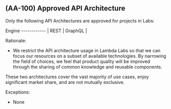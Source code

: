 ## (AA-100) Approved API Architecture
Only the following API Architectures are approved for projects in Labs:

Engine
------------ | 
REST         |
GraphQL      | 

Rationale:

- We restrict the API architecture usage in Lambda Labs so that we can focus our resources on a subset of available technologies. By narrowing the field of choices, we feel that product quality will be improved through the sharing of common knowledge and reusable components.

These two architectures cover the vast majority of use cases, enjoy significant market share, and are not mutually exclusive.

Exceptions:

- None
